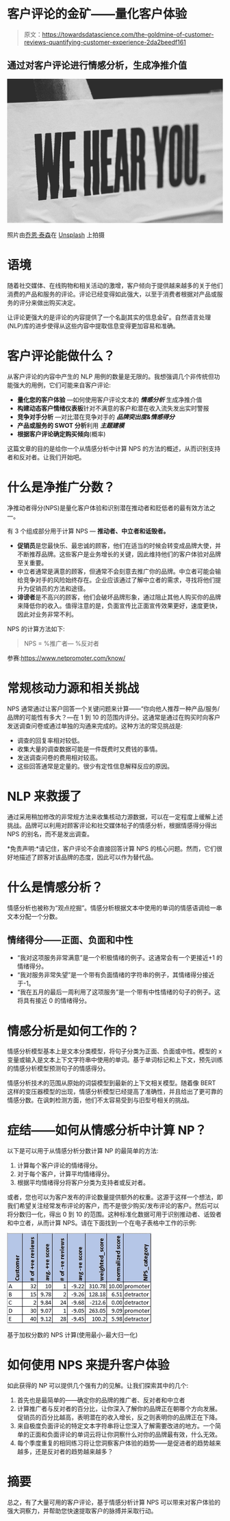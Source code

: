 # 客户评论的金矿——量化客户体验

> 原文：<https://towardsdatascience.com/the-goldmine-of-customer-reviews-quantifying-customer-experience-2da2beedf161>

## **通过对客户评论进行情感分析，生成净推介值**

![](img/5c2d83d9777d9c60ac9175e3b7b7a07e.png)

照片由[乔恩·泰森](https://unsplash.com/@jontyson?utm_source=medium&utm_medium=referral)在 [Unsplash](https://unsplash.com?utm_source=medium&utm_medium=referral) 上拍摄

# 语境

随着社交媒体、在线购物和相关活动的激增，客户倾向于提供越来越多的关于他们消费的产品和服务的评论。评论已经变得如此强大，以至于消费者根据对产品或服务的评分来做出购买决定。

让评论更强大的是评论的内容提供了一个名副其实的信息金矿。自然语言处理(NLP)库的进步使得从这些内容中提取信息变得更加容易和准确。

# 客户评论能做什么？

从客户评论的内容中产生的 NLP 用例的数量是无限的。我想强调几个非传统但功能强大的用例，它们可能来自客户评论:

*   **量化您的客户体验** —如何使用客户评论文本的 ***情感分析*** 生成净推介值
*   **构建动态客户情绪仪表板**针对不满意的客户和潜在收入流失发出实时警报
*   **竞争对手分析** —对比潜在竞争对手的 ***品牌突出度&情感得分***
*   **产品或服务的 SWOT 分析**利用 ***主题建模***
*   **根据客户评论确定购买倾向**(概率)

这篇文章的目的是给你一个从情感分析中计算 NPS 的方法的概述，从而识别支持者和反对者。让我们开始吧。

# 什么是净推广分数？

净推动者得分(NPS)是量化客户体验和识别潜在推动者和贬低者的最有效方法之一。

有 3 个组成部分用于计算 NPS — **推动者、中立者和诋毁者。**

*   **促销员**是您最快乐、最忠诚的顾客，他们在适当的时候会转变成品牌大使，并不断推荐品牌。这些客户是业务增长的关键，因此维持他们的客户体验对品牌至关重要。
*   中立者通常是满意的顾客，但通常不会刻意去推广你的品牌。中立者可能会输给竞争对手的风险始终存在。企业应该通过了解中立者的需求，寻找将他们提升为促销员的方法和途径。
*   **诽谤者**是不高兴的顾客，他们会破坏品牌形象，通过阻止其他人购买你的品牌来降低你的收入。值得注意的是，负面宣传比正面宣传效果更好，速度更快，因此对业务非常不利。

NPS 的计算方法如下:

> NPS = %推广者— %反对者

参赛:https://www.netpromoter.com/know/

# 常规核动力源和相关挑战

NPS 通常通过让客户回答一个关键问题来计算——“你向他人推荐一种产品/服务/品牌的可能性有多大？—在 1 到 10 的范围内评分。这通常是通过在购买时向客户发送调查问卷或通过单独的沟通来完成的。这种方法的常见挑战是:

*   调查的回复率相对较低。
*   收集大量的调查数据可能是一件既费时又费钱的事情。
*   发送调查问卷的费用相对较高。
*   这些回答通常是定量的。很少有定性信息解释反应的原因。

# NLP 来救援了

通过采用稍加修改的非常规方法来收集核动力源数据，可以在一定程度上缓解上述挑战。品牌可以利用对顾客评论和社交媒体帖子的情感分析，根据情感得分得出 NPS 的别名，而不是发出调查。

*免责声明:*请记住，客户评论不会直接回答计算 NPS 的核心问题。然而，它们很好地描述了顾客对该品牌的态度，因此可以作为替代品。

# 什么是情感分析？

情感分析也被称为“观点挖掘”。情感分析根据文本中使用的单词的情感语调给一串文本分配一个分数。

## 情绪得分——正面、负面和中性

*   “我对这项服务非常满意”是一个积极情绪的例子。这通常会有一个更接近+1 的情绪得分。
*   “我对服务非常失望”是一个带有负面情绪的字符串的例子，其情绪得分接近于-1。
*   “我在五月的最后一周利用了这项服务”是一个带有中性情绪的句子的例子。这将具有接近 0 的情绪得分。

# 情感分析是如何工作的？

情感分析模型基本上是文本分类模型，将句子分类为正面、负面或中性。模型的 x 变量或输入是文本上下文字符串中使用的单词。基于单词标记和上下文，预先训练的情感分析模型预测句子的情感得分。

情感分析技术的范围从原始的词袋模型到最新的上下文相关模型。随着像 BERT 这样的变压器模型的出现，情感分析模型已经提高了准确性，并且给出了更可靠的情感分数。在讽刺检测方面，他们不太容易受到与旧型号相关的挑战。

# 症结——如何从情感分析中计算 NP？

以下是可以用于从情感分析分数计算 NP 的最简单的方法:

1.  计算每个客户评论的情绪得分。
2.  对于每个客户，计算平均情绪得分。
3.  根据平均情绪得分将客户分类为支持者或反对者。

或者，您也可以为客户发布的评论数量提供额外的权重。这源于这样一个想法，即我们希望关注经常发布评论的客户，而不是很少购买/发布评论的客户。然后可以将分数归一化，得出 0 到 10 的范围。这种标准化数据可用于识别推动者、诋毁者和中立者，从而计算 NPS。请在下面找到一个在电子表格中工作的示例:

![](img/15c366c33b7682b2244f8615a2fc4fd2.png)

基于加权分数的 NPS 计算(使用最小-最大归一化)

# 如何使用 NPS 来提升客户体验

如此获得的 NP 可以提供几个强有力的见解。让我们探索其中的几个:

1.  首先也是最简单的——确定你的品牌的推广者、反对者和中立者
2.  计算推广者与反对者的百分比，让你深入了解你的品牌正在朝哪个方向发展。促销员的百分比越高，表明潜在的收入增长，反之则表明你的品牌正在下降。
3.  来自极度负面评论的特定文本字符串将让您深入了解需要改进的地方。一个简单的正面和负面评论的单词云将让你洞察什么对你的品牌最有效，什么无效。
4.  每个季度重复的相同练习将让您洞察客户体验的趋势——是促进者的趋势越来越多，还是反对者的趋势越来越多？

# 摘要

总之，有了大量可用的客户评论，基于情感分析计算 NPS 可以带来对客户体验的强大洞察力，并帮助您快速提取客户的脉搏并采取行动。